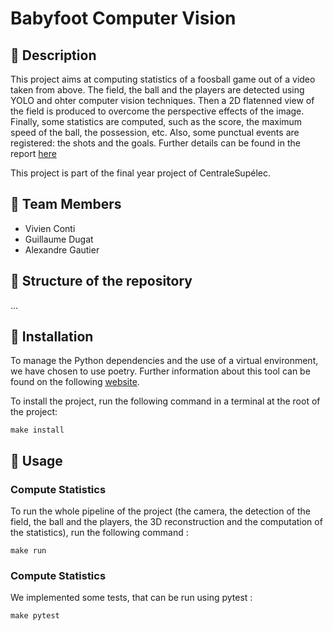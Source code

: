# Babyfoot Computer Vision


## :book: Description

This project aims at computing statistics of a foosball game out of a video taken from above. The field, the ball and the players are detected using YOLO and ohter computer vision techniques. Then a 2D flatenned view of the field is produced to overcome the perspective effects of the image. Finally, some statistics are computed, such as the score, the maximum speed of the ball, the possession, etc. Also, some punctual events are registered: the shots and the goals. Further details can be found in the report [here](Projet_Babyfoot.pdf)

This project is part of the final year project of CentraleSupélec.


## :busts_in_silhouette: Team Members

- Vivien Conti
- Guillaume Dugat
- Alexandre Gautier


## :japanese_castle: Structure of the repository

...


## :hammer: Installation

To manage the Python dependencies and the use of a virtual environment, we have chosen to use poetry. Further information about this tool can be found on the following [website](https://python-poetry.org/docs/basic-usage/).

To install the project, run the following command in a terminal at the root of the project:

```
make install
```

## :ferris_wheel: Usage

### Compute Statistics

To run the whole pipeline of the project (the camera, the detection of the field, the ball and the players, the 3D reconstruction and the computation of the statistics), run the following command :

```
make run
```

### Compute Statistics

We implemented some tests, that can be run using pytest :

```
make pytest
```
